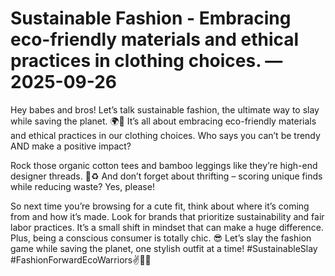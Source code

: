# Sustainable Fashion - Embracing eco-friendly materials and ethical practices in clothing choices. — 2025-09-26

Hey babes and bros! Let’s talk sustainable fashion, the ultimate way to slay while saving the planet. 🌍💚 It’s all about embracing eco-friendly materials and ethical practices in our clothing choices. Who says you can’t be trendy AND make a positive impact?

Rock those organic cotton tees and bamboo leggings like they’re high-end designer threads. 🌿♻️ And don’t forget about thrifting – scoring unique finds while reducing waste? Yes, please!

So next time you’re browsing for a cute fit, think about where it’s coming from and how it’s made. Look for brands that prioritize sustainability and fair labor practices. It’s a small shift in mindset that can make a huge difference. Plus, being a conscious consumer is totally chic. 😎 Let’s slay the fashion game while saving the planet, one stylish outfit at a time! #SustainableSlay #FashionForwardEcoWarriors✌️🌿🌟